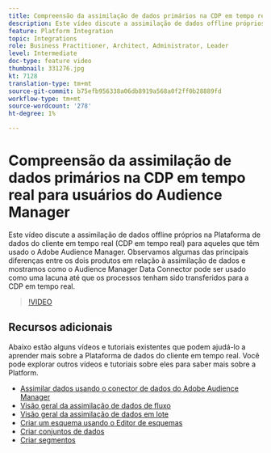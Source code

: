 ```yaml
---
title: Compreensão da assimilação de dados primários na CDP em tempo real para usuários do Audience Manager
description: Este vídeo discute a assimilação de dados offline próprios na Plataforma de dados do cliente em tempo real (CDP em tempo real) para aqueles que têm usado o Adobe Audience Manager. Observamos algumas das principais diferenças entre os dois produtos em relação à assimilação de dados e mostramos como o Audience Manager Data Connector pode ser usado como uma lacuna até que os processos tenham sido transferidos para a CDP em tempo real.
feature: Platform Integration
topic: Integrations
role: Business Practitioner, Architect, Administrator, Leader
level: Intermediate
doc-type: feature video
thumbnail: 331276.jpg
kt: 7128
translation-type: tm+mt
source-git-commit: b75efb956338a06db8919a568a0f2ff0b28889fd
workflow-type: tm+mt
source-wordcount: '278'
ht-degree: 1%

---
```



# Compreensão da assimilação de dados primários na CDP em tempo real para usuários do Audience Manager

Este vídeo discute a assimilação de dados offline próprios na Plataforma de dados do cliente em tempo real (CDP em tempo real) para aqueles que têm usado o Adobe Audience Manager. Observamos algumas das principais diferenças entre os dois produtos em relação à assimilação de dados e mostramos como o Audience Manager Data Connector pode ser usado como uma lacuna até que os processos tenham sido transferidos para a CDP em tempo real.


>[!VIDEO](https://video.tv.adobe.com/v/331276/?quality=12&learn=on)

## Recursos adicionais

Abaixo estão alguns vídeos e tutoriais existentes que podem ajudá-lo a aprender mais sobre a Plataforma de dados do cliente em tempo real. Você pode explorar outros vídeos e tutoriais sobre eles para saber mais sobre a Platform.

* [Assimilar dados usando o conector de dados do Adobe Audience Manager](https://experienceleague.adobe.com/docs/platform-learn/tutorials/sources/ingest-data-from-aam.html?lang=en#sources)
* [Visão geral da assimilação de dados de fluxo](https://experienceleague.adobe.com/docs/platform-learn/tutorials/data-ingestion/understanding-streaming-ingestion.html?lang=en#data-ingestion)
* [Visão geral da assimilação de dados em lote](https://experienceleague.adobe.com/docs/platform-learn/tutorials/data-ingestion/batch-ingestion-overview.html?lang=en#data-ingestion)
* [Criar um esquema usando o Editor de esquemas](https://experienceleague.adobe.com/docs/experience-platform/xdm/tutorials/create-schema-ui.html?lang=en#getting-started)
* [Criar conjuntos de dados](https://experienceleague.adobe.com/docs/platform-learn/getting-started-for-data-architects-and-data-engineers/create-datasets.html?lang=en#permissions-required)
* [Criar segmentos](https://experienceleague.adobe.com/docs/platform-learn/tutorials/segments/create-segments.html?lang=en#segments)
